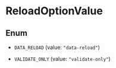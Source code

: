 

# ReloadOptionValue

## Enum


* `DATA_RELOAD` (value: `"data-reload"`)

* `VALIDATE_ONLY` (value: `"validate-only"`)




